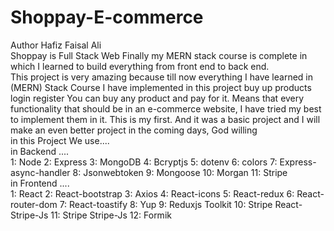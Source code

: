 # Shoppay-E-commerce
Author Hafiz Faisal Ali
<br>
Shoppay is Full Stack Web Finally my MERN stack course is complete in which I learned to build everything from front end to back end.
<br>
This project is very amazing because till now everything I have learned in (MERN) Stack Course I have implemented in this project buy up products login register You can buy any product and pay for it. Means that every functionality that should be in an e-commerce website, I have tried my best to implement them in it. This is my first. And it was a basic project and I will make an even better project in the coming days, God willing
<br>
in this Project We use....
<br>
in Backend ....
<br>
1: Node
2: Express
3: MongoDB
4: Bcryptjs
5: dotenv
6: colors 
7: Express-async-handler
8: Jsonwebtoken
9: Mongoose
10: Morgan
11: Stripe 
<br>
in Frontend ....
<br>
1: React
2: React-bootstrap
3: Axios
4: React-icons
5: React-redux
6: React-router-dom
7: React-toastify
8: Yup
9: Reduxjs Toolkit
10: Stripe React-Stripe-Js
11: Stripe Stripe-Js
12: Formik